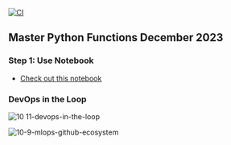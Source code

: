 [![CI](https://github.com/nogibjj/master-python-functions-dec-2022/actions/workflows/cicd.yml/badge.svg)](https://github.com/nogibjj/master-python-functions-dec-2022/actions/workflows/cicd.yml)
## Master Python Functions December 2023

### Step 1:  Use Notebook

* [Check out this notebook](Functions_101.ipynb)

### DevOps in the Loop

![10 11-devops-in-the-loop](https://user-images.githubusercontent.com/58792/207328768-63f56f1f-8f83-493a-a572-0398b36bfe59.png)


![10-9-mlops-github-ecosystem](https://user-images.githubusercontent.com/58792/207328805-adb0b128-0596-4739-b317-ffe628fd64ae.png)
